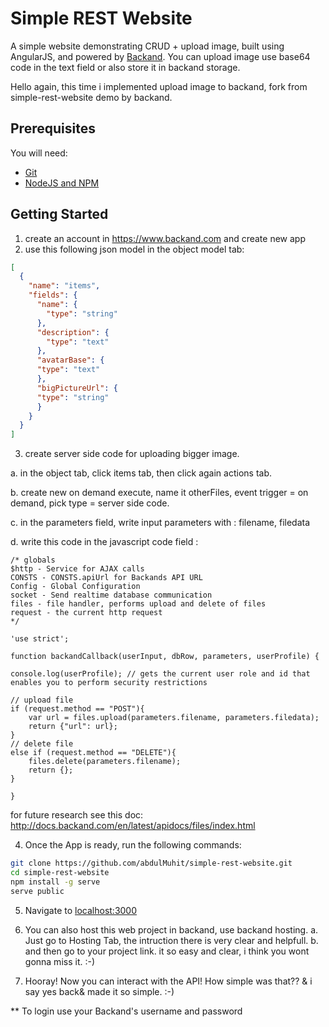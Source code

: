 # Simple REST Website 
A simple website demonstrating CRUD + upload image, built using AngularJS, and powered by [Backand](https://www.backand.com).
You can upload image use base64 code in the text field or also store it in backand storage.

Hello again, this time i implemented upload image to backand, fork from simple-rest-website demo by backand.

## Prerequisites
You will need:
* [Git](http://git-scm.com/)
* [NodeJS and NPM](https://gist.github.com/isaacs/579814)

## Getting Started

1. create an account in https://www.backand.com and create new app
2. use this following json model in the object model tab:

```json
[
  {
    "name": "items",
    "fields": {
      "name": {
        "type": "string"
      },
      "description": {
        "type": "text"
      },
      "avatarBase": {
      "type": "text"
      },
      "bigPictureUrl": {
      "type": "string"
      }
    }
  }
]

```

3. create server side code for uploading bigger image.

a. in the object tab, click items tab, then click again actions tab.

b. create new on demand execute, name it otherFiles, event trigger = on demand, pick type = server side code.

c. in the parameters field, write input parameters with : filename, filedata

d. write this code in the javascript code field :

```
/* globals
$http - Service for AJAX calls 
CONSTS - CONSTS.apiUrl for Backands API URL
Config - Global Configuration
socket - Send realtime database communication
files - file handler, performs upload and delete of files
request - the current http request
*/

'use strict';

function backandCallback(userInput, dbRow, parameters, userProfile) {

console.log(userProfile); // gets the current user role and id that enables you to perform security restrictions

// upload file
if (request.method == "POST"){
    var url = files.upload(parameters.filename, parameters.filedata);
    return {"url": url};
}
// delete file
else if (request.method == "DELETE"){
    files.delete(parameters.filename);
    return {};    
}

}

```

for future research see this doc: http://docs.backand.com/en/latest/apidocs/files/index.html
  
4. Once the App is ready, run the following commands:

  ```bash
  git clone https://github.com/abdulMuhit/simple-rest-website.git
  cd simple-rest-website
  npm install -g serve
  serve public
  ```

5. Navigate to [localhost:3000](http://localhost:3000)
6. You can also host this web project in backand, use backand hosting.
a. Just go to Hosting Tab, the intruction there is very clear and helpfull.
b. and then go to your project link. it so easy and clear, i think you wont gonna miss it. :-)

7. Hooray! Now you can interact with the API! How simple was that?? & i say yes back& made it so simple. :-)

** To login use your Backand's username and password
